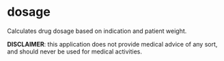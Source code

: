 dosage
======

Calculates drug dosage based on indication and patient weight.

**DISCLAIMER**: this application does not provide medical advice of any sort, and should never be used for medical activities.